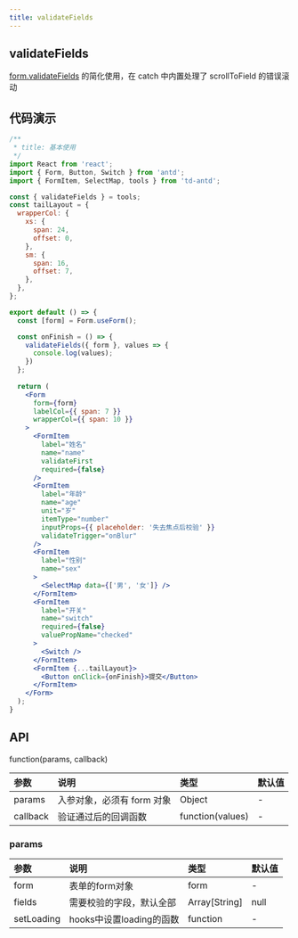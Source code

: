 ```yaml
---
title: validateFields
---
```


## validateFields

[form.validateFields](https://ant-design.gitee.io/components/form-cn/#validateFields-%E8%BF%94%E5%9B%9E%E7%A4%BA%E4%BE%8B) 的简化使用，在 catch 中内置处理了 scrollToField 的错误滚动

## 代码演示

```jsx
/**
 * title: 基本使用
 */
import React from 'react';
import { Form, Button, Switch } from 'antd';
import { FormItem, SelectMap, tools } from 'td-antd';

const { validateFields } = tools;
const tailLayout = {
  wrapperCol: {
    xs: {
      span: 24,
      offset: 0,
    },
    sm: {
      span: 16,
      offset: 7,
    },
  },
};

export default () => {
  const [form] = Form.useForm();

  const onFinish = () => {
    validateFields({ form }, values => {
      console.log(values);
    })
  };
  
  return (
    <Form
      form={form}
      labelCol={{ span: 7 }}
      wrapperCol={{ span: 10 }}
    >
      <FormItem
        label="姓名"
        name="name"
        validateFirst
        required={false}
      />
      <FormItem
        label="年龄"
        name="age"
        unit="岁"
        itemType="number"
        inputProps={{ placeholder: '失去焦点后校验' }}
        validateTrigger="onBlur"
      />
      <FormItem
        label="性别"
        name="sex"
      >
        <SelectMap data={['男', '女']} />
      </FormItem>
      <FormItem
        label="开关"
        name="switch"
        required={false}
        valuePropName="checked"
      >
        <Switch />
      </FormItem>
      <FormItem {...tailLayout}>
        <Button onClick={onFinish}>提交</Button>
      </FormItem>
    </Form>
  );
}
```

## API

function(params, callback)

|参数|说明|类型|默认值|
|:--|:--|:--|:--|
|params|入参对象，必须有 form 对象|Object|-|
|callback|验证通过后的回调函数|function(values)|-|

### params

|参数|说明|类型|默认值|
|:--|:--|:--|:--|
|form|表单的form对象|form|-|
|fields|需要校验的字段，默认全部|Array[String]|null|
|setLoading|hooks中设置loading的函数|function|-|



